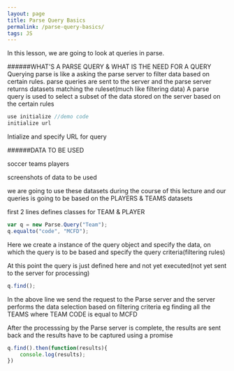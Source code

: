 ```yaml
---
layout: page
title: Parse Query Basics
permalink: /parse-query-basics/
tags: JS
---
```

In this lesson, we are going to look at queries in parse.

######WHAT'S A PARSE QUERY & WHAT IS THE NEED FOR A QUERY
Querying parse is like a asking the parse server to filter data based on certain rules.
parse queries are sent to the server and the parse server returns datasets matching the ruleset(much like filtering data)
A parse query is used to select a subset of the data stored on the server based on the certain rules


``` javascript
use initialize //demo code
initialize url
``` 
Intialize and specify URL for query

######DATA TO BE USED 

soccer teams
players

screenshots of data to be used


we are going to use these datasets during the course of this lecture
and  our queries is going to be based on the PLAYERS & TEAMS datasets


first 2 lines defines classes for TEAM & PLAYER
``` javascript
var q = new Parse.Query("Team");
q.equalto("code", "MCFD");
```

Here we create a instance of the query object and specify the data, on which the query is to be based
and specify the query criteria(filtering rules)

At this point the  query is just defined here and not yet executed(not yet sent to the server for processing)

``` javascript
q.find();
```
In the above line we send the request to the Parse server and the server performs the data selection based on filtering criteria eg finding all the TEAMS where TEAM CODE is equal to MCFD

After the processsing by the Parse server is complete, the results are sent back
and the results have to be captured using a promise

``` javascript
q.find().then(function(results){
	console.log(results);
})
``` 


